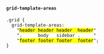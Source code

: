#### `grid-template-areas`
<pre><code class="language-css" data-no-escape>.grid {
  grid-template-areas:
    "<mark class="alt">header header header  header</mark>"
    ".      body   sidebar .     "
    "<mark>footer footer footer  footer</mark>";
}</code></pre>
